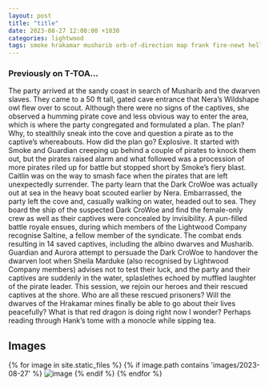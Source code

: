 ```yaml
---
layout: post
title: "title"
date: 2023-08-27 12:00:00 +1030
categories: lightwood
tags: smoke hrakamar musharib orb-of-direction map frank fire-newt hellhound gremlin
---
```

### Previously on T-TOA…
The party arrived at the sandy coast in search of Musharib and the dwarven slaves. They came to a 50 ft tall, gated cave entrance that Nera’s Wildshape owl flew over to scout. Although there were no signs of the captives, she observed a humming pirate cove and less obvious way to enter the area, which is where the party congregated and formulated a plan. The plan? Why, to stealthily sneak into the cove and question a pirate as to the captive’s whereabouts. How did the plan go? Explosive. It started with Smoke and Guardian creeping up behind a couple of pirates to knock them out, but the pirates raised alarm and what followed was a procession of more pirates riled up for battle but stopped short by Smoke’s fiery blast. Caitlin was on the way to smash face when the pirates that are left unexpectedly surrender. The party learn that the Dark CroWoe was actually out at sea in the heavy boat scouted earlier by Nera. Embarrassed, the party left the cove and, casually walking on water, headed out to sea. They board the ship of the suspected Dark CroWoe and find the female-only crew as well as their captives were concealed by invisibility. A pun-filled battle royale ensues, during which members of the Lightwood Company recognise Saltine, a fellow member of the syndicate. The combat ends resulting in 14 saved captives, including the albino dwarves and Musharib. Guardian and Aurora attempt to persuade the Dark CroWoe to handover the dwarven loot when Sheila Marduke (also recognised by Lightwood Company members) advises not to test their luck, and the party and their captives are suddenly in the water, splaslethes echoed by muffled laughter of the pirate leader. This session, we rejoin our heroes and their rescued captives at the shore. Who are all these rescued prisoners? Will the dwarves of the Hrakamar mines finally be able to go about their lives peacefully? What is that red dragon is doing right now I wonder? Perhaps reading through Hank’s tome with a monocle while sipping tea.

## Images
{% for image in site.static_files %}
{% if image.path contains 'images/2023-08-27' %}
<img src="{{image.path}}" alt="image" />
{% endif %}
{% endfor %}
